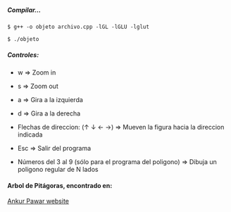 ##### Compilar...
```$ g++ -o objeto archivo.cpp -lGL -lGLU -lglut```

```$ ./objeto```

##### Controles:
* w ⇒ Zoom in

* s ⇒ Zoom out

* a ⇒ Gira a la izquierda

* d ⇒ Gira a la derecha

* Flechas de direccion: (↑ ↓ ← →) ⇒ Mueven la figura hacia la direccion indicada

* Esc ⇒ Salir del programa
* Números del 3 al 9 (sólo para el programa del poligono) ⇒ Dibuja un poligono regular de N lados

#### Arbol de Pitágoras, encontrado en:
[Ankur Pawar website]( https://sites.google.com/site/workofap/opengl)
